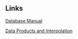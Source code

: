 ## Links

[Database Manual](https://github.com/OWRC/database-manual)

[Data Products and Interpolation](/interpolants/)